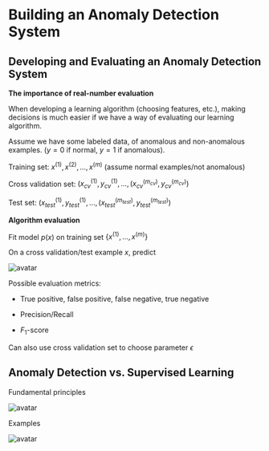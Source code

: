 # Building an Anomaly Detection System

## Developing and Evaluating an Anomaly Detection System

**The importance of real-number evaluation**

When developing a learning algorithm (choosing features, etc.), making decisions is much easier if 
we have a way of evaluating our learning algorithm.

Assume we have some labeled data, of anomalous and non-anomalous examples. ($y=0$ if normal, $y=1$ if anomalous).

Training set: $x^{(1)}, x^{(2)},..., x^{(m)}$ (assume normal examples/not anomalous)

Cross validation set: $(x_{cv}^{(1)},y_{cv}^{(1)},...,(x_{cv}^{(m_{cv})},y_{cv}^{(m_{cv})})$

Test set: $(x_{test}^{(1)},y_{test}^{(1)},...,(x_{test}^{(m_{test})},y_{test}^{(m_{test})})$

**Algorithm evaluation**

Fit model $p(x)$ on training set $\{x^{(1)},..., x^{(m)}\}$

On a cross validation/test example $x$, predict

![avatar](https://raw.githubusercontent.com/garyphone/machine_learning/master/pictures/l9_1.PNG)

Possible evaluation metrics:

* True positive, false positive, false negative, true negative

* Precision/Recall

* $F_1$-score

Can also use cross validation set to choose parameter $\epsilon$


## Anomaly Detection vs. Supervised Learning

Fundamental principles

![avatar](https://raw.githubusercontent.com/garyphone/machine_learning/master/pictures/l9_2.PNG)

Examples

![avatar](https://raw.githubusercontent.com/garyphone/machine_learning/master/pictures/l9_3.PNG)






































